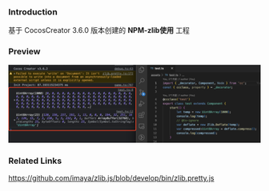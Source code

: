 ### Introduction

基于 CocosCreator 3.6.0 版本创建的 **NPM-zlib使用** 工程

### Preview
![image](../../../image/202211/2022112201.png)

### Related Links
https://github.com/imaya/zlib.js/blob/develop/bin/zlib.pretty.js